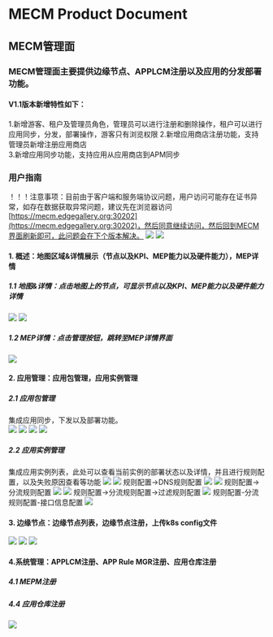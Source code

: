 MECM Product Document
=====================


## MECM管理面
### MECM管理面主要提供边缘节点、APPLCM注册以及应用的分发部署功能。  
#### V1.1版本新增特性如下：
1.新增游客、租户及管理员角色，管理员可以进行注册和删除操作，租户可以进行应用同步，分发，部署操作，游客只有浏览权限
2.新增应用商店注册功能，支持管理员新增注册应用商店  
3.新增应用同步功能，支持应用从应用商店到APM同步  

### 用户指南 
！！！注意事项：目前由于客户端和服务端协议问题，用户访问可能存在证书异常，如存在数据获取异常问题，建议先在浏览器访问[https://mecm.edgegallery.org:30202](https://mecm.edgegallery.org:30202)，然后同意继续访问，然后回到MECM界面刷新即可，此问题会在下个版本解决。
![](/uploads/images/2021/mecm/1.png) 
![](/uploads/images/2021/mecm/2.png) 

#### 1. 概述：地图区域&详情展示（节点以及KPI、MEP能力以及硬件能力），MEP详情
##### 1.1 地图&详情：点击地图上的节点，可显示节点以及KPI、MEP能力以及硬件能力详情
![](/uploads/images/2021/mecm/3.png)
![](/uploads/images/2021/mecm/5.png)
##### 1.2 MEP详情：点击管理按钮，跳转至MEP详情界面 
![](/uploads/images/2021/mecm/7.png) 
#### 2. 应用管理：应用包管理，应用实例管理
##### 2.1 应用包管理 
集成应用同步，下发以及部署功能。  
![](/uploads/images/2021/mecm/8.png)
![](/uploads/images/2021/mecm/9.png)
![](/uploads/images/2021/mecm/10.png)
![](/uploads/images/2021/mecm/11.png)
##### 2.2 应用实例管理
集成应用实例列表，此处可以查看当前实例的部署状态以及详情，并且进行规则配置，以及失败原因查看等功能
![](/uploads/images/2021/mecm/12.png)
![](/uploads/images/2021/mecm/13.png)
规则配置->DNS规则配置 
![](/uploads/images/2021/mecm/14.png)
![](/uploads/images/2021/mecm/15.png)
 规则配置->分流规则配置
![](/uploads/images/2021/mecm/16.png)
![](/uploads/images/2021/mecm/17.png)
规则配置->分流规则配置->过滤规则配置 
![](/uploads/images/2021/mecm/18.png)
规则配置-分流规则配置-接口信息配置 
![](/uploads/images/2021/mecm/19.png)
#### 3. 边缘节点：边缘节点列表，边缘节点注册，上传k8s config文件
![](/uploads/images/2021/mecm/20.png) 
![](/uploads/images/2021/mecm/21.png) 
![](/uploads/images/2021/mecm/22.png) 
#### 4.系统管理：APPLCM注册、APP Rule MGR注册、应用仓库注册
##### 4.1 MEPM注册 
##### 4.4 应用仓库注册
![](/uploads/images/2021/mecm/25.png) 

